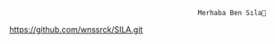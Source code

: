                                                    Merhaba Ben Sıla👋


https://github.com/wnssrck/SILA.git
